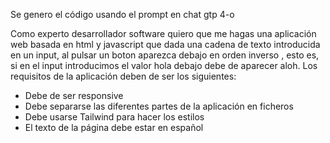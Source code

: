 Se genero el código usando el prompt en chat gtp 4-o

Como experto desarrollador software quiero que me hagas una aplicación web basada en html y javascript que dada una cadena de texto introducida en un input, al pulsar un boton aparezca debajo en orden inverso , esto es, si en el input introducimos el valor hola debajo debe de aparecer aloh.
Los requisitos de la aplicación deben de ser los siguientes:

- Debe de ser responsive
- Debe separarse las diferentes partes de la aplicación en ficheros
- Debe usarse Tailwind para hacer los estilos
- El texto de la página debe estar en español
